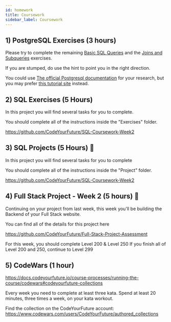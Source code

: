 ```yaml
---
id: homework
title: Coursework
sidebar_label: Coursework
---
```


## 1) PostgreSQL Exercises (3 hours)

Please try to complete the remaining [Basic SQL Queries](https://pgexercises.com/questions/basic/) and the [Joins and Subqueries](https://pgexercises.com/questions/joins/) exercises.

If you are stumped, do use the hint to point you in the right direction.

You could use [The official Postgresql documentation](https://www.postgresql.org/docs) for your research, but you may prefer [this tutorial site](https://www.postgresqltutorial.com/) instead.

## 2) SQL Exercises (5 Hours)

In this project you will find several tasks for you to complete.

You should complete all of the instructions inside the "Exercises" folder.

https://github.com/CodeYourFuture/SQL-Coursework-Week2

## 3) SQL Projects (5 Hours) 🔑

In this project you will find several tasks for you to complete

You should complete all of the instructions inside the "Project" folder.

https://github.com/CodeYourFuture/SQL-Coursework-Week2

## 4) Full Stack Project - Week 2 (5 hours) 🔑

Continuing on your project from last week, this week you'll be building the Backend of your Full Stack website.

You can find all of the details for this project here

https://github.com/CodeYourFuture/Full-Stack-Project-Assessment

For this week, you should complete Level 200 & Level 250
If you finish all of Level 200 and 250, continue to Level 299

## 5) CodeWars (1 hour)
https://docs.codeyourfuture.io/course-processes/running-the-course/codewars#codeyourfuture-collections

Every week you need to complete at least three kata. Spend at least 20 minutes, three times a week, on your kata workout.

Find the collection on the CodeYourFuture account: https://www.codewars.com/users/CodeYourFuture/authored_collections

